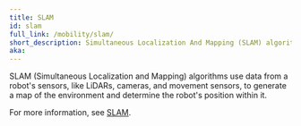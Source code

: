 ```yaml
---
title: SLAM
id: slam
full_link: /mobility/slam/
short_description: Simultaneous Localization And Mapping (SLAM) algorithms use data from a robot's sensors to generate a map of the environment and determine the robot's position within it.
aka:
---
```


SLAM (Simultaneous Localization and Mapping) algorithms use data from a robot's sensors, like LiDARs, cameras, and movement sensors, to generate a map of the environment and determine the robot's position within it.

For more information, see [SLAM](/mobility/slam/).

